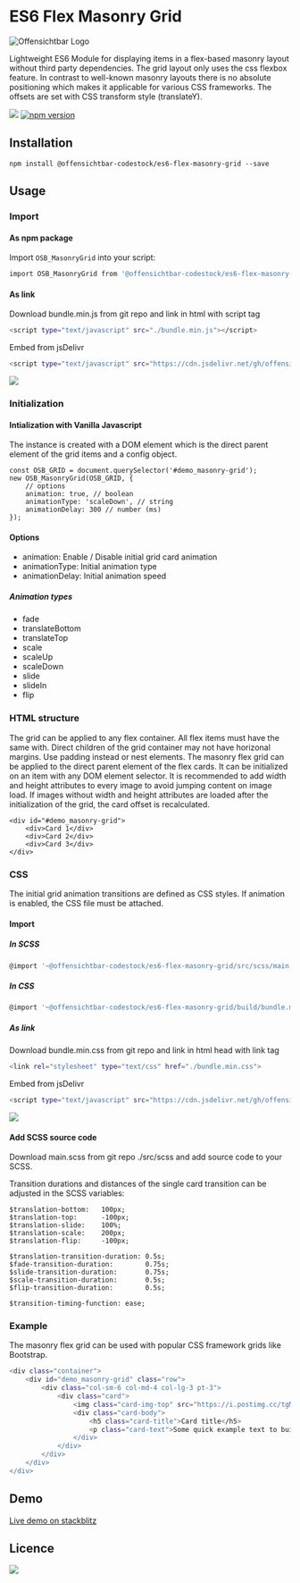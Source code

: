 # ES6 Flex Masonry Grid

![Offensichtbar Logo](https://i.postimg.cc/nz9jhvpZ/osb-header-git.jpg)

Lightweight ES6 Module for displaying items in a flex-based masonry layout without third party dependencies. The grid layout only uses the css flexbox feature. In contrast to well-known masonry layouts there is no absolute positioning which makes it applicable for various CSS frameworks. The offsets are set with CSS transform style (translateY). 

[![](https://img.shields.io/github/package-json/v/offensichtbar-codestock/es6-flex-masonry-grid?color=%23009fe3)](https://github.com/offensichtbar-codestock/es6-flex-masonry-grid) [![npm version](https://img.shields.io/npm/v/@offensichtbar-codestock/es6-flex-masonry-grid?color=%23009fe3)](https://www.npmjs.com/package/@offensichtbar-codestock/es6-flex-masonry-grid)
## Installation

`npm install @offensichtbar-codestock/es6-flex-masonry-grid --save`


## Usage

### Import
#### As npm package
Import `OSB_MasonryGrid` into your script:

```sh
import OSB_MasonryGrid from '@offensichtbar-codestock/es6-flex-masonry-grid';
```
#### As link 
Download bundle.min.js from git repo and link in html with script tag
```sh
<script type="text/javascript" src="./bundle.min.js"></script>
```
Embed from jsDelivr
```sh
<script type="text/javascript" src="https://cdn.jsdelivr.net/gh/offensichtbar-codestock/es6-flex-masonry-grid/build/bundle.min.js"></script>
```

[![](https://data.jsdelivr.com/v1/package/npm/@offensichtbar-codestock/es6-flex-masonry-grid/badge)](https://www.jsdelivr.com/package/npm/@offensichtbar-codestock/es6-flex-masonry-grid)

### Initialization
#### Intialization with Vanilla Javascript
The instance is created with a DOM element which is the direct parent element of the grid items and a config object.
```
const OSB_GRID = document.querySelector('#demo_masonry-grid');
new OSB_MasonryGrid(OSB_GRID, {
    // options
    animation: true, // boolean
    animationType: 'scaleDown', // string
    animationDelay: 300 // number (ms)
});
```
#### Options
* animation: Enable / Disable initial grid card animation 
* animationType: Initial animation type
* animationDelay: Initial animation speed

##### Animation types
* fade
* translateBottom
* translateTop
* scale
* scaleUp
* scaleDown
* slide
* slideIn
* flip

### HTML structure

The grid can be applied to any flex container.
All flex items must have the same with.
Direct children of the grid container may not have horizonal margins. Use padding instead or nest elements.
The masonry flex grid can be applied to the direct parent element of the flex cards.
It can be initialized on an item with any DOM element selector.
It is recommended to add width and height attributes to every image to avoid jumping content on image load. If images without width and height attributes are loaded after the initialization of the grid, the card offset is recalculated.

```
<div id="#demo_masonry-grid">
    <div>Card 1</div>
    <div>Card 2</div>
    <div>Card 3</div>
</div>
```

### CSS
The initial grid animation transitions are defined as CSS styles. 
If animation is enabled, the CSS file must be attached.

#### Import

##### In SCSS
```sh
@import '~@offensichtbar-codestock/es6-flex-masonry-grid/src/scss/main';
```
##### In CSS
```sh
@import '~@offensichtbar-codestock/es6-flex-masonry-grid/build/bundle.min.css';
```
##### As link
Download bundle.min.css from git repo and link in html head with link tag
```sh
<link rel="stylesheet" type="text/css" href="./bundle.min.css">
```
Embed from jsDelivr
```sh
<script type="text/javascript" src="https://cdn.jsdelivr.net/gh/offensichtbar-codestock/es6-flex-masonry-grid/build/bundle.min.css"></script>
```
[![](https://data.jsdelivr.com/v1/package/npm/@offensichtbar-codestock/es6-flex-masonry-grid/badge)](https://www.jsdelivr.com/package/npm/@offensichtbar-codestock/es6-flex-masonry-grid)

#### Add SCSS source code
Download main.scss from git repo ./src/scss and add source code to your SCSS.

Transition durations and distances of the single card transition can be adjusted in the SCSS variables:
```
$translation-bottom:   100px;
$translation-top:      -100px;
$translation-slide:    100%;
$translation-scale:    200px;
$translation-flip:     -100px;

$translation-transition-duration: 0.5s;
$fade-transition-duration:        0.75s;
$slide-transition-duration:       0.75s;
$scale-transition-duration:       0.5s;
$flip-transition-duration:        0.5s;

$transition-timing-function: ease;
```
### Example
The masonry flex grid can be used with popular CSS framework grids like Bootstrap.

```sh
<div class="container">
    <div id="demo_masonry-grid" class="row">
        <div class="col-sm-6 col-md-4 col-lg-3 pt-3">
            <div class="card">
                <img class="card-img-top" src="https://i.postimg.cc/tgMnbr02/osb-demo-1280x720.jpg" width="1280" height="720"/>
                <div class="card-body">
                    <h5 class="card-title">Card title</h5>
                    <p class="card-text">Some quick example text to build on the card title and make up the bulk of the card's content.</p>
                </div>
            </div>
        </div>
    </div>
</div>
```


## Demo

[Live demo on stackblitz](https://demo-es6-flex-masonry-grid.stackblitz.io/)

## Licence

[![](https://img.shields.io/github/license/offensichtbar-codestock/ngx-flex-masonry-grid?color=%23009fe3)](https://opensource.org/licenses/MIT)
